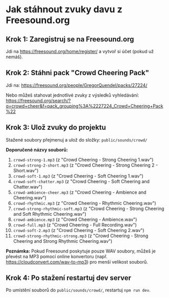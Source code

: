 # Jak stáhnout zvuky davu z Freesound.org

## Krok 1: Zaregistruj se na Freesound.org
Jdi na https://freesound.org/home/register/ a vytvoř si účet (pokud už nemáš).

## Krok 2: Stáhni pack "Crowd Cheering Pack"
Jdi na: https://freesound.org/people/GregorQuendel/packs/27224/

Nebo můžeš stahovat jednotlivé zvuky z výsledků vyhledávání:
https://freesound.org/search/?q=crowd+cheer&f=pack_grouping%3A%2227224_Crowd+Cheering+Pack%22

## Krok 3: Ulož zvuky do projektu
Stažené soubory přejmenuj a ulož do složky: `public/sounds/crowd/`

**Doporučené názvy souborů:**
1. `crowd-strong-1.mp3` (z "Crowd Cheering - Strong Cheering 1.wav")
2. `crowd-strong-2-short.mp3` (z "Crowd Cheering - Strong Cheering 2 - Short.wav")
3. `crowd-soft-1.mp3` (z "Crowd Cheering - Soft Cheering 1.wav")
4. `crowd-soft-chatter.mp3` (z "Crowd Cheering - Soft Cheering and Chatter.wav")
5. `crowd-ambience-cheer.mp3` (z "Crowd Cheering - Ambience and Cheering.wav")
6. `crowd-rhythmic.mp3` (z "Crowd Cheering - Rhythmic Cheering.wav")
7. `crowd-strong-rhythmic-soft.mp3` (z "Crowd Cheering - Strong Cheering and Soft Rhythmic Cheering.wav")
8. `crowd-ambience.mp3` (z "Crowd Cheering - Ambience.wav")
9. `crowd-full.mp3` (z "Crowd Cheering - Full Recording.wav")
10. `crowd-soft-2.mp3` (z "Crowd Cheering - Soft Cheering 2.wav")
11. `crowd-strong-rhythmic-strong.mp3` (z "Crowd Cheering - Strong Cheering and Strong Rhythmic Cheering.wav")

**Poznámka:** Pokud Freesound poskytuje pouze WAV soubory, můžeš je převést na MP3 pomocí online konvertoru (např. https://cloudconvert.com/wav-to-mp3) pro menší velikost souborů.

## Krok 4: Po stažení restartuj dev server
Po umístění souborů do `public/sounds/crowd/`, restartuj `npm run dev`.
